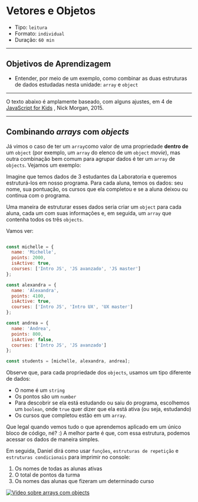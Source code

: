 # Vetores e Objetos

* Tipo: `leitura`
* Formato: `individual`
* Duração: `60 min`

***

## Objetivos de Aprendizagem

* Entender, por meio de um exemplo, como combinar as duas estruturas de dados
  estudadas nesta unidade: `array` e `object`

***

O texto abaixo é amplamente baseado, com alguns ajustes, em 4 de [JavaScript for
Kids](http://pepa.holla.cz/wp-content/uploads/2015/11/JavaScript-for-Kids.pdf) ,
Nick Morgan, 2015.

***

## Combinando _arrays_ com _objects_

Já vimos o caso de ter um `array`como valor de uma propriedade **dentro de** um
`object` \(por exemplo, um `array` do elenco de um `object` _movie_\), mas outra
combinação bem comum para agrupar dados é ter um `array` de `objects`. Vejamos
um exemplo:

Imagine que temos dados de 3 estudantes da Laboratoria e queremos estruturá-los
em nosso programa. Para cada aluna, temos os dados: seu nome, sua pontuação, os
cursos que ela completou e se a aluna deixou ou continua com o programa.

Uma maneira de estruturar esses dados seria criar um `object` para cada aluna,
cada um com suas informações e, em seguida, um `array` que contenha todos os
três `objects`.

Vamos ver:

```js

const michelle = {
  name: 'Michelle',
  points: 2000,
  isActive: true,
  courses: ['Intro JS', 'JS avanzado', 'JS master']
};

const alexandra = {
  name: 'Alexandra',
  points: 4100,
  isActive: true,
  courses: ['Intro JS', 'Intro UX', 'UX master']
};

const andrea = {
  name: 'Andrea',
  points: 800,
  isActive: false,
  courses: ['Intro JS', 'JS avanzado']
};

const students = [michelle, alexandra, andrea];

```

Observe que, para cada propriedade dos `objects`, usamos um tipo diferente de
dados:

* O nome é um `string`
* Os pontos são um `number`
* Para descobrir se ela está estudando ou saiu do programa, escolhemos um
  `boolean`, onde `true` quer dizer que ela está ativa \(ou seja, estudando\)
* Os cursos que completou estão em um `array`.

Que legal quando vemos tudo o que aprendemos aplicado em um único bloco de
código, né? :\) A melhor parte é que, com essa estrutura, podemos acessar os
dados de maneira simples.

Em seguida, Daniel dirá como usar `funções`, `estruturas
de repetição` e `estruturas condicionais` para imprimir no console:

1. Os nomes de todas as alunas ativas
2. O total de pontos da turma
3. Os nomes das alunas que fizeram um determinado curso

[![Vídeo sobre arrays com
objects](https://img.youtube.com/vi/mU8FjHZcE0Y/0.jpg)](https://www.youtube.com/watch?v=mU8FjHZcE0Y)
